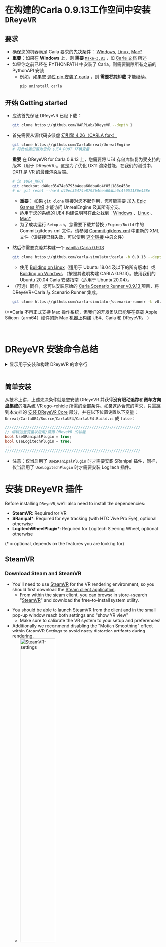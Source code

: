 # 在构建的Carla 0.9.13工作空间中安装 `DReyeVR`
## 要求
- 确保您的机器满足 Carla 要求的先决条件： [Windows](https://carla.readthedocs.io/en/0.9.13/build_windows), [Linux](https://carla.readthedocs.io/en/0.9.13/build_linux), [Mac*](https://github.com/GustavoSilvera/carla/blob/m1/Docs/build_mac.md)
- **重要**：如果在 **Windows** 上，则 **需要** [`Make-3.81`](https://gnuwin32.sourceforge.net/packages/make.htm) ，如 [Carla 文档](https://carla.readthedocs.io/en/latest/build_windows/#system-requirements) 所述
- 如果你之前已经在 PYTHONPATH 中安装了 Carla，则需要删除所有之前的 PythonAPI 安装
  - 例如，如果您 [通过 pip 安装了 carla](https://pypi.org/project/carla/) ，则 **需要将其卸载** 才能继续。
    ```bash
    pip uninstall carla
    ```

## 开始 Getting started
- 应该首先保证 DReyeVR 已经下载：
  ```bash
  git clone https://github.com/HARPLab/DReyeVR --depth 1
  ```
- 首先需要从源代码安装虚 [幻引擎 4.26（CARLA fork）](https://github.com/CarlaUnreal/UnrealEngine) 
  ```bash
  git clone https://github.com/CarlaUnreal/UnrealEngine
  # 将此位置设置为您的 $UE4_ROOT 环境变量
  ```

  **重要** 在 DReyeVR for Carla 0.9.13 上，您需要将 UE4 存储库恢复为受支持的版本（用于 DReyeVR）。这是为了优化 DX11 渲染性能，在我们的测试中，DX11 是 VR 的最佳渲染后端。
  ```bash
  # in $UE4_ROOT
  git checkout d40ec35474e8793b4eea60dba6c4f051186e458e
  # or git reset --hard d40ec35474e8793b4eea60dba6c4f051186e458e
  ```

  - **重要：** 如果 `git clone` 链接对您不起作用，您可能需要 [加入 Epic Games 组织](https://www.unrealengine.com/en-US/ue4-on-github) 才能访问 UnrealEngine 及其所有分支。
  - 适用于您的系统的 UE4 构建说明可在此处找到：[Windows](https://carla.readthedocs.io/en/0.9.13/build_windows/#unreal-engine) 、[Linux](https://carla.readthedocs.io/en/0.9.13/build_linux/#unreal-engine) 、[Mac*](https://github.com/GustavoSilvera/carla/blob/m1/Docs/build_mac.md#unreal-engine-fork) 
  <!-- - 注意：我们只保留了 Carla 分支的我们自己的 HARPLab 分支，以保持版本兼容性并启用 Carla 不需要的次要功能（例如，注视点渲染）。  -->
  - 为了成功运行 `Setup.sh`，您需要下载并替换 `/Engine/Build` 中的 Commit.gitdeps.xml 文件。请参阅 [Commit.gitdeps.xml](https://github.com/HARPLab/UnrealEngine/blob/DReyeVR-0.9.13/Engine/Build/Commit.gitdeps.xml) 中更新的 XML 文件（该链接已经失效，可以使用 [这个链接](https://github.com/EpicGames/UnrealEngine/blob/4.26/Engine/Build/Commit.gitdeps.xml) 中的文件）

<!-- vanilla 原意是指原味、香草，引申义就是原始的、最初的版本 --> 
- 然后你需要克隆并构建一个 [vanilla Carla 0.9.13](https://carla.readthedocs.io/en/0.9.13/#building-carla) 
  ```bash
  git clone https://github.com/carla-simulator/carla -b 0.9.13 --depth 1
  ```
  - 使用 [Building on Linux](https://carla.readthedocs.io/en/0.9.13/build_linux/)（适用于 Ubuntu 18.04 及以下的所有版本）或 [Building on Windows](https://carla.readthedocs.io/en/0.9.13/build_windows/) （按照其说明构建 CARLA 0.9.13）。使用我们的 Ubuntu 20.04 Carla 安装指南（适用于 Ubuntu 20.04）。
- （可选）同样，您可以安装原始的 [Carla Scenario Runner v0.9.13 ](https://github.com/carla-simulator/scenario_runner/tree/v0.9.13) 项目，将 DReyeVR+Carla 与 Scenario Runner 集成。
  ```bash
  git clone https://github.com/carla-simulator/scenario-runner -b v0.9.13 --depth 1
  ```

(*=Carla 不再正式支持 Mac 操作系统，但我们的开发团队已能够在搭载 Apple Silicon（arm64）硬件的新 Mac 机器上构建 UE4、Carla 和 DReyeVR。 )

<br>

# DReyeVR 安装命令总结
<details>

**注意** 您需要在 Linux/Mac 上安装一个终端。在 Windows 上，您可以使用与构建 Carla 时相同的 x64 Native Tools CMD prompt。 
<summary> 显示用于安装和构建 DReyeVR 的命令行 </summary>

```bash
mkdir CarlaDReyeVR && cd CarlaDReyeVR # 在这个 "CarlaDReyeVR" 目录中做所有事

#####################################################
########### 安装我们的 UnrealEngine fork ###########
#####################################################
# Rather than https://github.com/CarlaUnreal/UnrealEngine UE4, you SHOULD clone https://github.com/HARPLab/UnrealEngine
# 但除此之外，所有的指令都是一样的。 

# Linux: https://carla.readthedocs.io/en/0.9.13/build_linux/#unreal-engine
# Windows: https://carla.readthedocs.io/en/0.9.13/build_windows/#unreal-engine

#####################################################
################### 安装 Carla ###################
#####################################################
# Linux: https://carla.readthedocs.io/en/0.9.13/build_linux/
# Windows: https://carla.readthedocs.io/en/0.9.13/build_windows/
git clone https://github.com/carla-simulator/carla -b 0.9.13 --depth 1
cd carla
./Update.sh # linux/mac
Update.bat # Windows（已经失效，需要克隆然后切换到tag 为0.9.13的提交记录）
git clone https://bitbucket.org/carla-simulator/carla-content.git
make PythonAPI && make launch # 构建最初的 Carla

#####################################################
############## 安装 DReyeVR 插件 ##############
#####################################################
# (可选) 安装 SRanipal (眼动跟踪) SRanipal plugin
mv /PATH/TO/SRANIPALPLUGIN/SDK/03_Unreal/Plugins/SRanipal Unreal/CarlaUE4/Plugins/ 

# (可选) 安装 LogitechWheelPlugin (steering wheel)
git clone https://github.com/HARPLab/LogitechWheelPlugin
mv LogitechWheelPlugin/LogitechWheelPlugin Unreal/CarlaUE4/Plugins/ # install to carla

cd .. # 回到主目录

#####################################################
############## 安装 scenario_runner #################
#####################################################
# (可选) while you don't NEED scenario runner, it is certainly useful from a research
git clone https://github.com/carla-simulator/scenario_runner -b v0.9.13

#####################################################
################## 安装 DReyeVR ##################
#####################################################
git clone https://github.com/HARPLab/DReyeVR
cd DReyeVR
# CARLA= 和 SR= 变量是可选的
make install CARLA=../carla SR=../scenario_runner
# 或者
make install CARLA=../carla
make install SR=../scenario_runner

# run filesystem checks after installing
make check CARLA=../carla
cd ..

#####################################################
################## 构建所有 #########################
#####################################################
cd carla
make PythonAPI  # build the PythonAPI (and LibCarla) again
make launch     # launch in editor
make package    # create an optimized package
make check      # run Carla unit tests
```
</details>


<br>

## 简单安装
从技术上讲，上述先决条件就是您安装 DReyeVR 并获得**没有眼动追踪**和**赛车方向盘集成**的准系统 VR ego-vehicle 所需的全部条件。如果这适合您的需求，只需跳到本文档的 [安装 DReyeVR Core](Install.md#installing-dreyevr-core) 部分，并在以下位置设置以下变量：`Unreal/CarlaUE4/Source/CarlaUE4/CarlaUE4.Build.cs` 成 `false`：
```c#
/////////////////////////////////////////////////////////////
// 编辑这些变量以启用/禁用 DReyeVR 的功能
bool UseSRanipalPlugin = true;
bool UseLogitechPlugin = true;
...
/////////////////////////////////////////////////////////////
```
- 注意：仅当启用了 `UseSRanipalPlugin` 时才需要安装 SRanipal 插件，同样，仅当启用了 `UseLogitechPlugin` 时才需要安装 Logitech 插件。


# 安装 DReyeVR 插件
Before installing `DReyeVR`, we'll also need to install the dependencies:
- **SteamVR**: Required for VR
- **SRanipal***: Required for eye tracking (with HTC Vive Pro Eye), optional otherwise
- **LogitechWheelPlugin***: Required for Logitech Steering Wheel, optional otherwise

(* = optional, depends on the features you are looking for)

## SteamVR
### **Download Steam and SteamVR**
  - You'll need to use [SteamVR](https://store.steampowered.com/app/250820/SteamVR/) for the VR rendering environment, so you should first download the [Steam client application](https://store.steampowered.com/about/). 
    - From within the steam client, you can browse in store->search "[SteamVR](https://store.steampowered.com/app/250820/SteamVR/)" and download the free-to-install system utility. 
  <!-- - In the Editor for Carla go to `Settings->Plugins->Virtual Reality->SteamVR` and enable the plugin -->
  <!-- - Note that on Linux this you may need to install it through the [Valve GitHub repo](https://github.com/ValveSoftware/SteamVR-for-Linux) -->
  <!-- - <img src = "Figures/Install/steamvr-enabled.jpg" alt="UE4DropDown" width=50%> -->
  - You should be able to launch SteamVR from the client and in the small pop-up window reach both settings and "show VR view"
    - Make sure to calibrate the VR system to your setup and preferences!
  - Additionally we recommend disabling the "Motion Smoothing" effect within SteamVR Settings to avoid nasty distortion artifacts during rendering. 
    - <img src = "Figures/Install/steamvr-settings.jpg" alt="SteamVR-settings" width=50%>
***
## HTC Eye Tracker Plugin
### **Download `SRanipal`**
  0. *What is SRanipal?*
      - We are using [HTC's SRanipal plugin](https://developer.vive.com/resources/vive-sense/sdk/vive-eye-tracking-sdk-sranipal/) as the means to communicate between Unreal Engine 4 and the Vive's Eye Tracker. 
      - To learn more about SRanipal and for **first-time-setup**, see this [guide on foveated rendering using SRanipal](https://forum.vive.com/topic/7434-getting-started-with-vrs-foveated-rendering-using-htc-vive-pro-eye-unreal-engine/) by HTC developer MariosBikos_HTC
  1. You'll need a (free-to-create) [Vive developer account](https://hub.vive.com/sso/login) to download the following:
      - a) [`VIVE_SRanipalInstaller_1.3.2.0.msi`](https://hub.vive.com/en-US/download/VIVE_SRanipalInstaller_1.3.2.0.msi) -- executable to install Tobii firmware
      - b) [`SDK_v1.3.3.0.zip`](https://hub.vive.com/en-US/download/SDK-v1.3.3.0.zip) -- includes the Unreal plugin
        - **IMPORTANT**: The SRanipal versions above 1.3.6.0 are NOT supported and cause wild crashes!
      - **If the download links above don't work for you, make sure you have a Vive Developer account! (Or [contact](mailto:gustavo@silvera.cloud) us directly to help you)**
  2. Install the Tobii firmware by double-clicking the `.msi` installer
      - Once installed, you should see the `SR_runtime.exe` program available from the Start Menu. Launch it as administrator and you should see the robot head icon in the Windows system tray as follows:
      - ![SR_runtime](https://mariosbikos.com/wp-content/uploads/2020/02/image-30.png)
        - Image Credit: [MariosBikos](https://forum.htc.com/topic/7434-getting-started-with-vrs-foveated-rendering-using-htc-vive-pro-eye-unreal-engine)

### **Installing SRanipal UE4 Plugin**
  - After downloading the `.zip` file, unzipping it should present a directory similar to this
    - ```
      SDK
      - 01_C/
      - 02_Unity/
      - 03_Unreal/
      - Eye_SRanipal_SDK_Guide.pdf
      - Lip_SRanipal_SDK_Guide.pdf
      ```
    - Then, unzip the SRanipal unreal plugin and copy over the `03_Unreal/Plugins/SRanipal/` directory to the Carla installation
    - ```bash
      # in SDK/
      cd 03_Unreal
      unzip Vive-SRanipal-Unreal-Plugin.zip # creates the PLugins/SRanipal folder
      # assumes CARLA_ROOT is defined, else just use your Carla path
      cp -r Plugins/SRanipal $CARLA_ROOT/Unreal/CarlaUE4/Plugins/
      ```
  - It is recommended to re-calibrate the SRanipal eye tracker plugin for every new participant in an experiment. You can do this by entering SteamVR home, and clicking the small icon in the bottom menu bar to calibrate eye tracker to the headset wearer. 
    - ![Calibration](Figures/Install/steamvr-home.jpg)
    - You can find more information by checking out this [guide on foveated rendering using SRanipal](https://forum.vive.com/topic/7434-getting-started-with-vrs-foveated-rendering-using-htc-vive-pro-eye-unreal-engine/) by HTC developer MariosBikos_HTC
***
## Logitech Wheel Plugin
### **Installing Logitech Wheel Plugin**
  - This is only for those who have a Logitech steering wheel/pedals driving setup. This hardware is not required to experience the VR experience (you can simply use keyboard/mouse) but greatly adds to the immersion and allows for granular analog controls. 
    - For reference, we used this [Logitech G923 Racing Wheel & Pedals](https://www.logitechg.com/en-us/products/driving/driving-force-racing-wheel.html).
  - We'll be using this [LogitechWheelPlugin](https://github.com/HARPLab/LogitechWheelPlugin) to interact with UE4 and map hardware inputs to actions.
    - Clone the repo and move the requisite folder to the Carla plugins folder
    - ```bash
      git clone https://github.com/HARPLab/LogitechWheelPlugin
      mv LogitechWheelPlugin/LogitechWheelPlugin $CARLA_ROOT/Unreal/CarlaUE4/Plugins
      ```
    - You should then see a Logitech Plugin enabled when you boot up the editor again:
    - ![LogitechPlugin](Figures/Install/LogitechPlugin.jpg)
***
## Sanity Check
  - After installing these plugins, you should see a `Unreal/CarlaUE4/Plugins` that looks like this:
  - ```
    Plugins
    ├── Carla                              # unchanged
    │   └── ...
    ├── CarlaExporter                      # unchanged
    │   └── ...
    ├── LogitechWheelPlugin                # if installed
    │   ├── Binaries
    │   ├── Doc
    │   ├── Logitech
    │   ├── LogitechWheelPlugin.uplugin
    │   ├── Resources
    │   └── Source
    └── SRanipal                           # if installed
        ├── Binaries
        ├── Config
        ├── Content
        ├── Resources
        ├── Source
        └── SRanipal.uplugin  
    ```
  - If you still have questions or issues, feel free to post an issue on our [Issues](https://github.com/HARPLab/DReyeVR/issues) page and we'll try our best to help you out. 

<br>
<br>

# 安装 `DReyeVR` 核心
<!-- (Once you are done with this step, you should have a carla repo that looks just like this [Carla fork](https://github.com/HARPLab/carla/tree/DReyeVR-0.9.13) we created with the installation (and other minor things) pre-applied.) -->

- **IMPORTANT** The installation requires that `make`, `python` and `git` are available on your shell.
- You only need to install to a `CARLA` directory, ScenarioRunner is optional. 
  - If you don't provide the `make` variables `CARLA=...` or `SR=...` the installation wizard will automatically detect your install destination by looking at the environment variables `CARLA_ROOT` and `SCENARIO_RUNNER_ROOT` required by Carla. 

```bash
# the CARLA= and SR= variables are optional
make install CARLA=../carla SR=../scenario_runner
# or
make install CARLA=../carla
make install SR=../scenario_runner

# run filesystem checks after installing
make check CARLA=../carla
```
**NOTE:** to learn more about how the DReyeVR `make` system works, see [`Scripts/README.md`](../Scripts/README.md)


# 构建 `DReyeVR` PythonAPI
## Using [`conda`](https://www.anaconda.com/products/distribution) for the PythonAPI
  - While not required for DReyeVR, we highly recommend compartmentalizing Python installations via isolated environments such as [`anaconda`](https://www.anaconda.com/products/distribution)
    - First download and install Anaconda to your machine from [here](https://www.anaconda.com/products/distribution).
  ```bash
  # in /PATH/TO/CARLA/
  conda create --name carla13 python=3.7.2
  conda activate carla13 # will need to run this ONCE before opening a new terminal!
  conda install numpy
  ```
- **READ THIS FIRST (Linux)**: You might run into a problem when compiling Boost 1.72.0 (required by `LibCarla`).
    <details>

    <summary> Show instructions to get Anaconda working on Linux </summary>

    - ```bash
      # find anaconda install:
      which python3
      ... PATH/TO/ANACONDA/envs/carla/bin/python3 # example output

      # go to carla/install dir from here
      cd PATH/TO/ANACONDA/envs/carla/include

      # create a symlink between python3.7 -> python3.7m
      ln -s python3.7m python3.7
      ```
      Install `boost_1_72_0.tar.gz` manually from https://github.com/jerry73204/carla/releases/tag/fix-boost and place file in `Build/boost_1_72_0.tar.gz`
      Open `Util/BuildTools/Setup.sh` (or `Util/BuildTools/Setup.bat` on Windows)
      Find the section named `Get boost` includes and comment out the `wget` lines.
      Now when you `make LibCarla` again, the `boost` errors should be resolved.
      - For more information see the bottom of this [SO post](https://stackoverflow.com/questions/42839382/failing-to-install-boost-in-python-pyconfig-h-not-found)
    </details>

  - **READ THIS FIRST (Windows)**: Windows anaconda is a bit more of a pain to deal with.
    <details>

    <summary> Show instructions to get Anaconda working on Windows </summary>

      1. Enable your environment
          ```bat
          conda activate carla13
          ```
      2. Add carla to "path" to locate the PythonAPI and ScenarioRunner. But since Anaconda [does not use the traditional `PYTHONPATH`](https://stackoverflow.com/questions/37006114/anaconda-permanently-include-external-packages-like-in-pythonpath) you'll need to:
          - 3.1. Create a file `carla.pth` in `\PATH\TO\ANACONDA\envs\carla\Lib\site-packages\`
          - 3.2. Insert the following content into `carla.pth`:
            ```bat
              C:\PATH\TO\CARLA\PythonAPI\carla\dist
              C:\PATH\TO\CARLA\PythonAPI\carla\agents
              C:\PATH\TO\CARLA\PythonAPI\carla
              C:\PATH\TO\CARLA\PythonAPI
              C:\PATH\TO\CARLA\PythonAPI\examples
              C:\PATH\TO\SCENARIO_RUNNER\
            ```
      3. Install the specific carla wheel (`whl`) to Anaconda
          ```bash
          conda activate carla13
          pip install --no-deps --force-reinstall PATH\TO\CARLA\PythonAPI\carla\dist\carla-0.9.13-cp37-cp37m-win_amd64.whl

          # if applicable (and you installed Scenario runner)
          cd %SCENARIO_RUNNER_ROOT%
          pip install -r requirements.txt # install all SR dependencies
          ```
      4. Finally, you might run into problems with `shapely` (scenario-runner dependency) and Conda. Luckily the solution is simple:
          - Copy the files:
            - `PATH\TO\ANACONDA\envs\carla13\Lib\site-packages\shapely\DLLs\geos.dll`
            - `PATH\TO\ANACONDA\envs\carla13\Lib\site-packages\shapely\DLLs\geos_c.dll`
          - To destination:
            - `PATH\TO\ANACONDA\envs\carla13\Library\bin\`
      5. Now finally, you should be able to verify all PythonAPI actions work as expected via:
          ```bat
          conda activate carla13
          python
          >>> Python 3.7.2 (default, Feb 21 2019, 17:35:59) [MSC v.1915 64 bit (AMD64)] :: Anaconda, Inc. on win32
          >>> Type "help", "copyright", "credits" or "license" for more information.
          >>> import carla
          >>> from DReyeVR_utils import find_ego_vehicle
          >>> from scenario_runner import ScenarioRunner
          ```
          With all these imports passing (no error/warning messages), you're good to go!
        
  </details>

Now you can finally build the PythonAPI to this isolated conda environment. 
  ```bash
  conda activate carla13
  (carla13) make PythonAPI # builds LibCarla and PythonAPI to your (conda) python environment
  ```
  - NOTE: You'll need to run `conda activate carla13` every time you open a new terminal if you want to build DReyeVR since the shell needs to know which python environment to use. Luckily this minor inconvenience saves us from the significant headaches that arise when dealing with multiple `python` projects, Carla installations, and versions, etc. 

## Sanity Check:

It is nice to verify that the Carla PythonAPI is correctly visible in conda, to do this you should see all the following attributes in the `carla` module once calling `dir` on it.

<details>
<summary>Show instructions to verify Carla PythonAPI is installed </summary>

```bash
# in your terminal (linux) or cmd (Windows)
conda activate carla13   # (if using conda)
(carla13) python         # should default to python3!!
```

```python
#in Python
...
>>> import carla
>>> dir(carla)
# the following output means carla is not correctly installed :(
>>> ['__doc__', '__file__', '__loader__', '__name__', '__package__', '__path__', '__spec__']

# OR the following output means carla is installed :)
>>> ['Actor', 'ActorAttribute', 'ActorAttributeType', 'ActorBlueprint', 'ActorList', 'ActorSnapshot', 'ActorState', 'AttachmentType', 'BlueprintLibrary', 'BoundingBox', 'CityObjectLabel', 'Client', 'ClientSideSensor', 'CollisionEvent', 'Color', 'ColorConverter', 'DReyeVREvent', 'DVSEvent', 'DVSEventArray', 'DebugHelper', 'EnvironmentObject', 'FakeImage', 'FloatColor', 'GearPhysicsControl', 'GeoLocation', 'GnssMeasurement', 'IMUMeasurement', 'Image', 'Junction', 'LabelledPoint', 'Landmark', 'LandmarkOrientation', 'LandmarkType', 'LaneChange', 'LaneInvasionEvent', 'LaneInvasionSensor', 'LaneMarking', 'LaneMarkingColor', 'LaneMarkingType', 'LaneType', 'LidarDetection', 'LidarMeasurement', 'Light', 'LightGroup', 'LightManager', 'LightState', 'Location', 'Map', 'MapLayer', 'MaterialParameter', 'ObstacleDetectionEvent', 'OpendriveGenerationParameters', 'OpticalFlowImage', 'OpticalFlowPixel', 'Osm2Odr', 'Osm2OdrSettings', 'RadarDetection', 'RadarMeasurement', 'Rotation', 'SemanticLidarDetection', 'SemanticLidarMeasurement', 'Sensor', 'SensorData', 'ServerSideSensor', 'TextureColor', 'TextureFloatColor', 'Timestamp', 'TrafficLight', 'TrafficLightState', 'TrafficManager', 'TrafficSign', 'Transform', 'Vector2D', 'Vector3D', 'Vehicle', 'VehicleControl', 'VehicleDoor', 'VehicleLightState', 'VehiclePhysicsControl', 'VehicleWheelLocation', 'Walker', 'WalkerAIController', 'WalkerBoneControlIn', 'WalkerBoneControlOut', 'WalkerControl', 'Waypoint', 'WeatherParameters', 'WheelPhysicsControl', 'World', 'WorldSettings', 'WorldSnapshot', '__builtins__', '__cached__', '__doc__', '__file__', '__loader__', '__name__', '__package__', '__path__', '__spec__', 'bone_transform', 'bone_transform_out', 'command', 'libcarla', 'vector_of_bones', 'vector_of_bones_out', 'vector_of_gears', 'vector_of_ints', 'vector_of_transform', 'vector_of_vector2D', 'vector_of_wheels']
```
</details>

<br>

## Future modifications

Additionally, if you make changes to the `PythonAPI` source and need to rebuild (`make PythonAPI` again) when using Conda you should reinstall the `.whl` file to ensure your changes will be reflected in the environment:
  - ```bash
    conda activate carla

    pip install --no-deps --force-reinstall /PATH/TO/CARLA/PythonAPI/carla/dist/carla-YOUR_VERSION.whl
    ```


# 升级 `DReyeVR`
If you currently have an older version of `DReyeVR` installed and want to upgrade to a newer version, it is best to re-install DReyeVR from a fresh Carla repository. You can manually delete the `carla` repository and re-clone it directly (carefully ensuring the versions match) or use our provided scripts which attempt to reset the repository for you:

<details>
<summary> Show instructions to use DReyeVR scripts to reset CARLA repo</summary>

**IMPORTANT:** the `DReyeVR` clean script will overwrite and reset the Carla repository you specify, so make your backups now if you have any unstaged code. (`git reset --hard HEAD` and `git clean -fd` will be invoked, so if you commit your local changes they will be safe)

```bash
# first go to CARLA and clean it so no old DReyeVR builds linger
cd /PATH/TO/Carla/
make clean

# it is a good idea to clean the Content/ directory which is not tracked by Carla's git system
rm -rf Unreal/CarlaUE4/Content/

# re-install the Content fresh from Carla's servers
./Update.sh # Linux/Mac
Update.bat  # Windows

# next, go to DReyeVR and get the latest updates
cd /PATH/TO/DReyeVR/
git pull origin main # or dev, or whatever branch

# next, run the DReyeVR-cleaner to automatically hard-reset the Carla repo
# accept the prompt to hard-clean CARLA, note that this will reset tracked and remove untracked files
make clean CARLA=/PATH/TO/CARLA SR=/PATH/TO/SR # both args are optional

# now, you can cleanly install DReyeVR over Carla again
make install CARLA=/PATH/TO/CARLA SR=/PATH/TO/SR # both args are optional

# it's a good idea to check that the Carla repository has all the expected files
make check CARLA=/PATH/TO/CARLA SR=/PATH/TO/SR # both args are optional

# finally, you can go back to Carla and rebuild
cd /PATH/TO/Carla
make PythonAPI
make launch
make package
```

***

As long as you have no errors in the previous sections, you should be able to just build the `Carla` project with our `DReyeVR` files as follows:

</details>

<br>
<br>

# 构建 `DReyeVR` UE4
If you are not interested in using SRanipal or the LogitechWheelPlugin, you can disable these at compile-time by changing the variables in `Unreal/CarlaUE4/Source/CarlaUE4/CarlaUE4.Build.cs` to `false`:
```c#
  /////////////////////////////////////////////////////////////
  // Edit these variables to enable/disable features of DReyeVR
  bool UseSRanipalPlugin = true;
  bool UseLogitechPlugin = true;
  ...
  /////////////////////////////////////////////////////////////
  ```

Finally, open the project directory in any terminal (Linux/Mac) or `Windows x64 Native Tools Command Prompt for VS 2019` (Windows) and run:
```bash
make PythonAPI  # build the PythonAPI & LibCarla

make launch     # build the development UE4 game in editor

make package    # build the optimized UE4 packaged game (shipping)
```

# 运行 `DReyeVR`

构建运输 shipping 包后，在 VR 模式下运行 Carla（安装了 DReyeVR）可执行文件：
```bash
# on Unix
cd /PATH/TO/CARLA/Dist/CARLA_Shipping_0.9.13-dirty/LinuxNoEditor/ # or MacNoEditor on MacOS
./CarlaUE4.sh -vr

# on Windows x64 Visual C++ Toolset
cd \PATH\TO\CARLA\Build\UE4Carla\0.9.13-dirty\WindowsNoEditor\
CarlaUE4.exe -vr

# Optional flag: -quality-level=Low
```
**注意：** 为了在不损失太多视觉保真度的情况下大幅提高帧速率，您可以使用附加参数 `-quality-level=Low` 运行，我们从 vanilla Carla 对其进行了修改，以保持相同的渲染距离。

**注意 2** 您也不一定需要在 VR 中运行 DReyeVR。如果您省略 `-vr` 标志，那么您将看到一款平板 Carla 游戏，该游戏具有 DReyeVR 的相同功能，只是不在 VR 中。

<br>

# Now what?

Now that you've successfully installed DReyeVR continue to [`Usage.md`](Usage.md) to learn how to use DReyeVR for your own VR driving research simulator.


# 问题
* 如果`make launch`报错：`UnrealBuildTool: ERROR: Could not find definition for module 'SRanipal', (referenced via Target -> CarlaUE4.Build.cs)`

解决：将`DReyeVR\carla\Unreal\CarlaUE4\Source\CarlaUE4\CarlaUE4.Build.cs`中的
```shell
bool UseSRanipalPlugin = true;
```
改为：
```shell
bool UseLogitechPlugin = false;
```


* 如果`make launch`报错：`UnrealBuildTool: ERROR: Could not find definition for module 'LogitechWheelPlugin', (referenced via Target -> CarlaUE4.Build.cs))`

解决：将`DReyeVR\carla\Unreal\CarlaUE4\Source\CarlaUE4\CarlaUE4.Build.cs`中的
```shell
bool UseLogitechPlugin = true;
```
改为：
```shell
bool UseLogitechPlugin = false;
```

* 使用`make package`打包时报错：`D:\work\DReyeVR\UnrealEngine\Engine\Source\Programs\AutomationTool\HoloLens\HoloLensPlatform.Automation.cs(1228,70): error CS0246: 未能找到类型或命名空间名“DeploymentProgress”(是否缺少 using 指令或程序集引用?) [D:\work\DReyeVR\UnrealEngine\Engine\Source\Programs\AutomationTool\HoloLens\HoloLens.Automation.csproj]` ，对应英文错误信息：`Error    CS0246    The type or namespace name 'DeploymentProgress' could not be found (are you missing a using directive or an assembly reference?)` 

解决：参考 [编译虚幻4的AutomationTool失败](https://blog.csdn.net/qq_39130977/article/details/137996281) ，将 注册表中`HKEY_LOCAL_MACHINE\SOFTWARE\WOW6432Node\Microsoft\Microsoft SDKs\Windows\v10.0`的`ProductVersion`改为`Windows.winmd`所在的路径的最后目录名去掉`.0`，比如`C:\Windows Kits\10\UnionMetadata\10.0.20348.0`对应的值为`10.0.20348`。
